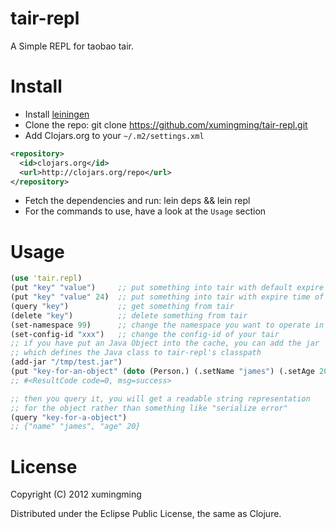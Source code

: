 # tair-repl

A Simple REPL for taobao tair.

# Install

* Install [leiningen](https://github.com/technomancy/leiningen)
* Clone the repo: git clone https://github.com/xumingming/tair-repl.git
* Add Clojars.org to your `~/.m2/settings.xml`
```xml
<repository>
  <id>clojars.org</id>
  <url>http://clojars.org/repo</url>
</repository>
```
* Fetch the dependencies and run: lein deps && lein repl
* For the commands to use, have a look at the `Usage` section 

# Usage

``` clojure
(use 'tair.repl)
(put "key" "value")     ;; put something into tair with default expire time(24hr)
(put "key" "value" 24)  ;; put something into tair with expire time of 24 seconds
(query "key")           ;; get something from tair
(delete "key")          ;; delete something from tair
(set-namespace 99)      ;; change the namespace you want to operate in
(set-config-id "xxx")   ;; change the config-id of your tair
;; if you have put an Java Object into the cache, you can add the jar 
;; which defines the Java class to tair-repl's classpath
(add-jar "/tmp/test.jar")
(put "key-for-an-object" (doto (Person.) (.setName "james") (.setAge 20)))
;; #<ResultCode code=0, msg=success>

;; then you query it, you will get a readable string representation
;; for the object rather than something like "serialize error"
(query "key-for-a-object")
;; {"name" "james", "age" 20}
```


# License

Copyright (C) 2012 xumingming

Distributed under the Eclipse Public License, the same as Clojure.

